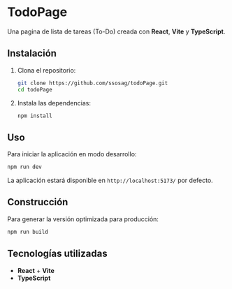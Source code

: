 # TodoPage

Una pagina de lista de tareas (To-Do) creada con **React**, **Vite** y **TypeScript**.

## Instalación

1. Clona el repositorio:
   ```sh
   git clone https://github.com/ssosag/todoPage.git
   cd todoPage
   ```
2. Instala las dependencias:
   ```sh
   npm install
   ```

## Uso

Para iniciar la aplicación en modo desarrollo:
```sh
npm run dev
```

La aplicación estará disponible en `http://localhost:5173/` por defecto.

## Construcción

Para generar la versión optimizada para producción:
```sh
npm run build
```

## Tecnologías utilizadas
- **React** + **Vite**
- **TypeScript**

